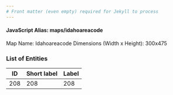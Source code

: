 ```yaml
---
# Front matter (even empty) required for Jekyll to process
---
```


#### JavaScript Alias: maps/idahoareacode

Map Name: Idahoareacode
Dimensions (Width x Height): 300x475





### List of Entities

ID | Short label | Label
---|---|---|
208|208|208

